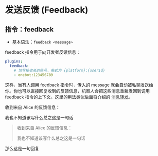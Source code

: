 # 发送反馈 (Feedback)

## 指令：feedback

- 基本语法：`feedback <message>`

feedback 指令用于向开发者反馈信息：

```yaml title=koishi.yml
plugins:
  feedback:
    # 填写接收者的账号，格式为 {platform}:{userId}
    - onebot:123456789
```

这样，当有人调用 feedback 指令时，传入的 message 就会自动被私聊发送给你。你也可以直接回复收到的反馈信息，机器人会把这些消息重新发回到调用 feedback 指令的上下文。这里的用法类似后面将介绍的 [消息转发](./forward.md)。

<panel-view title="聊天记录 (私聊)">
<chat-message nickname="Koishi" avatar="/koishi.png">
<p>收到来自 Alice 的反馈信息：</p>
<p>我也不知道该写什么总之这是一句话</p>
</chat-message>
<chat-message nickname="Operator" color="#f4a460">
<blockquote>
<p>收到来自 Alice 的反馈信息：</p>
<p>我也不知道该写什么总之这是一句话</p>
</blockquote>
<p>那么这是一句回复</p>
</chat-message>
</panel-view>

